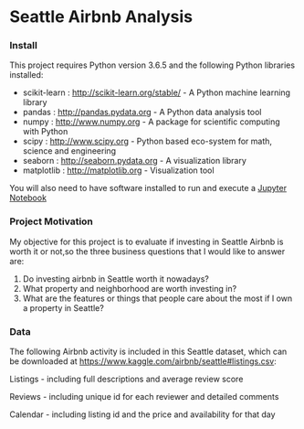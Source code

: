 # Seattle Airbnb Analysis

### Install

This project requires Python version 3.6.5 and the following Python libraries installed:

- scikit-learn : http://scikit-learn.org/stable/ - A Python machine learning library
- pandas : http://pandas.pydata.org - A Python data analysis tool
- numpy : http://www.numpy.org - A package for scientific computing with Python
- scipy : http://www.scipy.org - Python based eco-system for math, science and engineering
- seaborn : http://seaborn.pydata.org - A visualization library
- matplotlib : http://matplotlib.org - Visualization tool

You will also need to have software installed to run and execute a [Jupyter Notebook](http://ipython.org/notebook.html)

### Project Motivation
My objective for this project is to evaluate if investing in Seattle Airbnb is worth it or not,so the three business questions that I would like to answer are:
1. Do investing airbnb in Seattle worth it nowadays?
2. What property and neighborhood are worth investing in?
3. What are the features or things that people care about the most if I own a property in Seattle?


### Data

The following Airbnb activity is included in this Seattle dataset, which can be downloaded at https://www.kaggle.com/airbnb/seattle#listings.csv:

Listings - including full descriptions and average review score

Reviews - including unique id for each reviewer and detailed comments

Calendar - including listing id and the price and availability for that day
